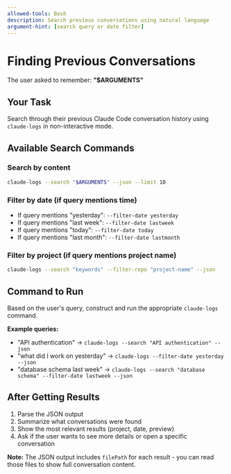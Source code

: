 ```yaml
---
allowed-tools: Bash
description: Search previous conversations using natural language
argument-hint: [search query or date filter]
---
```


# Finding Previous Conversations

The user asked to remember: **"$ARGUMENTS"**

## Your Task

Search through their previous Claude Code conversation history using `claude-logs` in non-interactive mode.

## Available Search Commands

### Search by content
```bash
claude-logs --search "$ARGUMENTS" --json --limit 10
```

### Filter by date (if query mentions time)
- If query mentions "yesterday": `--filter-date yesterday`
- If query mentions "last week": `--filter-date lastweek`
- If query mentions "today": `--filter-date today`
- If query mentions "last month": `--filter-date lastmonth`

### Filter by project (if query mentions project name)
```bash
claude-logs --search "keywords" --filter-repo "project-name" --json
```

## Command to Run

Based on the user's query, construct and run the appropriate `claude-logs` command.

**Example queries:**
- "API authentication" → `claude-logs --search "API authentication" --json`
- "what did I work on yesterday" → `claude-logs --filter-date yesterday --json`
- "database schema last week" → `claude-logs --search "database schema" --filter-date lastweek --json`

## After Getting Results

1. Parse the JSON output
2. Summarize what conversations were found
3. Show the most relevant results (project, date, preview)
4. Ask if the user wants to see more details or open a specific conversation

**Note:** The JSON output includes `filePath` for each result - you can read those files to show full conversation content.
